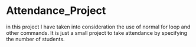 # Attendance_Project
in this project I have taken into consideration the use of normal for loop and other commands. It is just a small project to take attendance by specifying the number of students.
